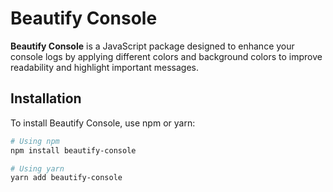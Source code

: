# Beautify Console

**Beautify Console** is a JavaScript package designed to enhance your console logs by applying different colors and background colors to improve readability and highlight important messages.

## Installation

To install Beautify Console, use npm or yarn:

```bash
# Using npm
npm install beautify-console

# Using yarn
yarn add beautify-console
```

